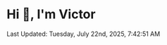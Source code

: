 <h1>Hi 👋, I'm Victor </h1>

<!--RECENT_ACTIVITY:start-->
<!--RECENT_ACTIVITY:end-->

<!--RECENT_ACTIVITY:last_update-->
Last Updated: Tuesday, July 22nd, 2025, 7:42:51 AM
<!--RECENT_ACTIVITY:last_update_end-->
